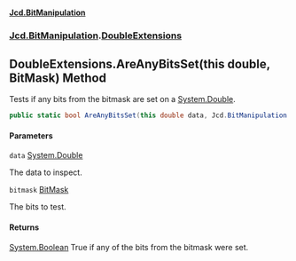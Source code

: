 #### [Jcd.BitManipulation](index.md 'index')

### [Jcd.BitManipulation](Jcd.BitManipulation.md 'Jcd.BitManipulation').[DoubleExtensions](Jcd.BitManipulation.DoubleExtensions.md 'Jcd.BitManipulation.DoubleExtensions')

## DoubleExtensions.AreAnyBitsSet(this double, BitMask) Method

Tests if any bits from the bitmask are set on a [System.Double](https://docs.microsoft.com/en-us/dotnet/api/System.Double 'System.Double').

```csharp
public static bool AreAnyBitsSet(this double data, Jcd.BitManipulation.BitMask bitmask);
```

#### Parameters

<a name='Jcd.BitManipulation.DoubleExtensions.AreAnyBitsSet(thisdouble,Jcd.BitManipulation.BitMask).data'></a>

`data` [System.Double](https://docs.microsoft.com/en-us/dotnet/api/System.Double 'System.Double')

The data to inspect.

<a name='Jcd.BitManipulation.DoubleExtensions.AreAnyBitsSet(thisdouble,Jcd.BitManipulation.BitMask).bitmask'></a>

`bitmask` [BitMask](Jcd.BitManipulation.BitMask.md 'Jcd.BitManipulation.BitMask')

The bits to test.

#### Returns

[System.Boolean](https://docs.microsoft.com/en-us/dotnet/api/System.Boolean 'System.Boolean')
True if any of the bits from the bitmask were set.